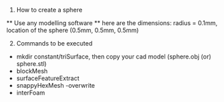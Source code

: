 1) How to create a sphere

** Use any modelling software
** here are the dimensions: radius = 0.1mm, location of the sphere (0.5mm, 0.5mm, 0.5mm)


2) Commands to be executed

* mkdir constant/triSurface, then copy your cad model (sphere.obj (or) sphere.stl)
* blockMesh
* surfaceFeatureExtract
* snappyHexMesh -overwrite
* interFoam
